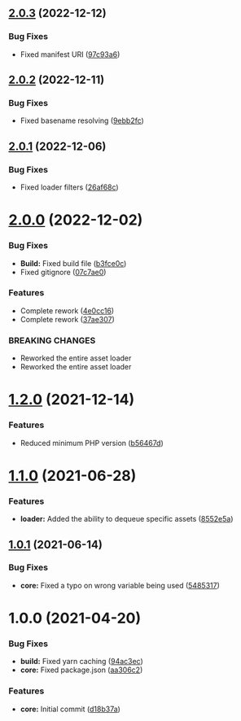 ## [2.0.3](https://github.com/oblakstudio/wp-asset-loader/compare/v2.0.2...v2.0.3) (2022-12-12)


### Bug Fixes

* Fixed manifest URI ([97c93a6](https://github.com/oblakstudio/wp-asset-loader/commit/97c93a68b6301c2be8b2f9d10e0ee8119f2a7f1e))

## [2.0.2](https://github.com/oblakstudio/wp-asset-loader/compare/v2.0.1...v2.0.2) (2022-12-11)


### Bug Fixes

* Fixed basename resolving ([9ebb2fc](https://github.com/oblakstudio/wp-asset-loader/commit/9ebb2fc910b8e500eb9504cb164def9b413845d1))

## [2.0.1](https://github.com/oblakstudio/wp-asset-loader/compare/v2.0.0...v2.0.1) (2022-12-06)


### Bug Fixes

* Fixed loader filters ([26af68c](https://github.com/oblakstudio/wp-asset-loader/commit/26af68c2f9c063d9f1e65c0bcb6943e45e18146e))

# [2.0.0](https://github.com/oblakstudio/asset-loader/compare/v1.2.0...v2.0.0) (2022-12-02)


### Bug Fixes

* **Build:** Fixed build file ([b3fce0c](https://github.com/oblakstudio/asset-loader/commit/b3fce0cc1b6aac5ffc22fc1ba45fd2bac8f67519))
* Fixed gitignore ([07c7ae0](https://github.com/oblakstudio/asset-loader/commit/07c7ae027ccd5b3fde010ec87a7627b40f0cb3f3))


### Features

* Complete rework ([4e0cc16](https://github.com/oblakstudio/asset-loader/commit/4e0cc16430f894e3558266796790deaa01176a6f))
* Complete rework ([37ae307](https://github.com/oblakstudio/asset-loader/commit/37ae3079d3d0b887c98853ec050c3a669c793be2))


### BREAKING CHANGES

* Reworked the entire asset loader
* Reworked the entire asset loader

# [1.2.0](https://github.com/oblakstudio/asset-loader/compare/v1.1.0...v1.2.0) (2021-12-14)


### Features

* Reduced minimum PHP version ([b56467d](https://github.com/oblakstudio/asset-loader/commit/b56467d6e2f54a11581ceab285a9e6fdf7dfd2b8))

# [1.1.0](https://github.com/oblakstudio/asset-loader/compare/v1.0.1...v1.1.0) (2021-06-28)


### Features

* **loader:** Added the ability to dequeue specific assets ([8552e5a](https://github.com/oblakstudio/asset-loader/commit/8552e5a227eac70d1c1e02e1cf419d3d32176b79))

## [1.0.1](https://github.com/oblakstudio/asset-loader/compare/v1.0.0...v1.0.1) (2021-06-14)


### Bug Fixes

* **core:** Fixed a typo on wrong variable being used ([5485317](https://github.com/oblakstudio/asset-loader/commit/54853175d61772b0b27f0b7c2bccf024ae8e738b))

# 1.0.0 (2021-04-20)


### Bug Fixes

* **build:** Fixed yarn caching ([94ac3ec](https://github.com/oblakstudio/asset-loader/commit/94ac3ec52bb9f4e22d4119fbf306a716d9133f13))
* **core:** Fixed package.json ([aa306c2](https://github.com/oblakstudio/asset-loader/commit/aa306c213768743ee1cabbd11653296ee7ba116d))


### Features

* **core:** Initial commit ([d18b37a](https://github.com/oblakstudio/asset-loader/commit/d18b37a4ef76499f6c64adc786738cbf29a19a5c))
